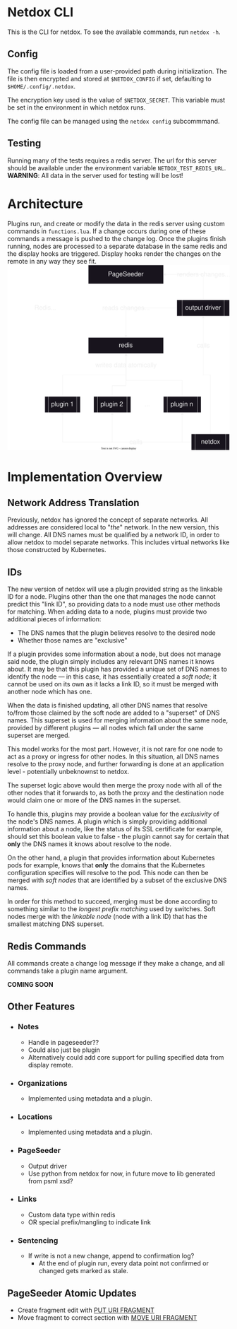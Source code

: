 # Netdox CLI

This is the CLI for netdox.
To see the available commands, run `netdox -h`.

## Config

The config file is loaded from a user-provided path during initialization. The file is then encrypted and stored at `$NETDOX_CONFIG` if set, defaulting to `$HOME/.config/.netdox`.

The encryption key used is the value of `$NETDOX_SECRET`. This variable must be set in the environment in which netdox runs.

The config file can be managed using the `netdox config` subcommmand.

## Testing

Running many of the tests requires a redis server. The url for this server should be available under the environment variable `NETDOX_TEST_REDIS_URL`. **WARNING**: All data in the server used for testing will be lost! 

# Architecture
Plugins run, and create or modify the data in the redis server using custom commands in `functions.lua`. If a change occurs during one of these commands a message is pushed to the change log.
Once the plugins finish running, nodes are processed to a separate database in the same redis and the display hooks are triggered.
Display hooks render the changes on the remote in any way they see fit.
![Netdox/Redis Architecture](netdox-redis-arch.drawio.svg)

# Implementation Overview

## Network Address Translation

Previously, netdox has ignored the concept of separate networks.
All addresses are considered local to "*the*" network.
In the new version, this will change. All DNS names must be qualified by a network ID,
in order to allow netdox to model separate networks. This includes virtual networks
like those constructed by Kubernetes.

## IDs

The new version of netdox will use a plugin provided string as the linkable ID for a node.
Plugins other than the one that manages the node cannot predict this "link ID", so providing data to a node must use other methods for matching.
When adding data to a node, plugins must provide two additional pieces of information:
+ The DNS names that the plugin believes resolve to the desired node 
+ Whether those names are "exclusive"

If a plugin provides some information about a node, but does not manage said node, the plugin simply includes any relevant DNS names it knows about. It may be that this plugin has provided a unique set of DNS names to identify the node — in this case, it has essentially created a *soft node*; it cannot be used on its own as it lacks a link ID, so it must be merged with another node which has one. 

When the data is finished updating, all other DNS names that resolve to/from those claimed by the soft node are added to a "superset" of DNS names. This superset is used for merging information about the same node, provided by different plugins — all nodes which fall under the same superset are merged.

This model works for the most part. However, it is not rare for one node to act as a proxy or ingress for other nodes. In this situation, all DNS names resolve to the proxy node, and further forwarding is done at an application level - potentially unbeknownst to netdox.

The superset logic above would then merge the proxy node with all of the other nodes that it forwards to, as both the proxy and the destination node would claim one or more of the DNS names in the superset.

To handle this, plugins may provide a boolean value for the *exclusivity* of the node's DNS names. A plugin which is simply providing additional information about a node, like the status of its SSL certificate for example, should set this boolean value to false - the plugin cannot say for certain that **only** the DNS names it knows about resolve to the node.

On the other hand, a plugin that provides information about Kubernetes pods for example, knows that **only** the domains that the Kubernetes configuration specifies will resolve to the pod.
This node can then be merged with *soft nodes* that are identified by a subset of the exclusive DNS names.

In order for this method to succeed, merging must be done according to something similar to  the *longest prefix matching* used by switches. Soft nodes merge with the *linkable node* (node with a link ID) that has the smallest matching DNS superset.

## Redis Commands
All commands create a change log message if they make a change, and all commands take a plugin name argument.

**COMING SOON**
        
## Other Features
+ ### Notes
	+ Handle in pageseeder??
	+ Could also just be plugin
	+ Alternatively could add core support for pulling specified data from display remote.
+ ### Organizations
	+ Implemented using metadata and a plugin.
 + ### Locations
	 + Implemented using metadata and a plugin.
 + ### PageSeeder
	 + Output driver
	 + Use python from netdox for now, in future move to lib generated from psml xsd?
 + ### Links
	 + Custom data type within redis
	 + OR special prefix/mangling to indicate link
 + ### Sentencing
	 + If write is not a new change, append to confirmation log?
		 + At the end of plugin run, every data point not confirmed or changed gets marked as stale.

## PageSeeder Atomic Updates
+ Create fragment edit with [PUT URI FRAGMENT](https://dev.pageseeder.com/api/services/uri-fragment-PUT.html)
+ Move fragment to correct section with [MOVE URI FRAGMENT](https://dev.pageseeder.com/api/services/move-uri-fragment-POST.html)
